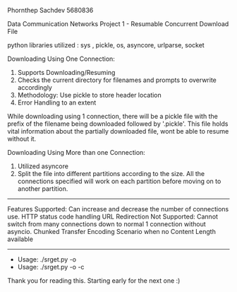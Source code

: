 Phornthep Sachdev
5680836

Data Communication Networks Project 1 - Resumable Concurrent Download File

python libraries utilized :
	sys , pickle, os, asyncore, urlparse, socket

Downloading Using One Connection:
1. Supports Downloading/Resuming
2. Checks the current directory for filenames and prompts to overwrite accordingly
3. Methodology: Use pickle to store header location
4. Error Handling to an extent

While downloading using 1 connection, there will be a pickle file with the prefix of the filename being downloaded followed by '.pickle'. This file holds vital information about the partially downloaded file, wont be able to resume without it.

Downloading Using More than one Connection:
1. Utilized asyncore
2. Split the file into different partitions according to the size. All the connections specified will work on each partition before moving on to another partition.

-------------------------------------------

Features Supported:
	Can increase and decrease the number of connections use.
	HTTP status code handling
	URL Redirection
Not Supported:
	Cannot switch from many connections down to normal 1 connection without asyncio.
	Chunked Transfer Encoding
	Scenario when no Content Length available
	
-------------------------------------------

- Usage: ./srget.py -o <output file> <url>
- Usage: ./srget.py -o -c <numConn> <output file> <url>

Thank you for reading this.
Starting early for the next one :)
